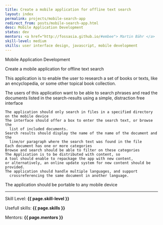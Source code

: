 ```yaml
---
title: Create a mobile application for offline text search
layout: index
permalink: projects/mobile-search-app
redirect_from: posts/mobile-search-app.html
desc: Mobile Application Development
status: dev
mentors: <a href="http://fossasia.github.io/#embee"> Martin Bähr </a>
skill-level: medium
skills: user interface design, javascript, mobile development
---
```

Mobile Application Development


Create a mobile application for offline text search

This application is to enable the user to research a set of books or texts,
like an encyclopedia, or some other topical book collection.

The users of this application want to be able to search phrases and read the
documents listed in the search-results using a simple, distraction free
interface

    The application should only search in files in a specified directory on the mobile device
    The interface should offer a box to enter the search text, or browse the
      list of included documents.
    Search results should display the name of the name of the document and the
      line/or paragraph where the search text was found in the file
    Each document has one or more categories
    Browse and search should be able to filter on these categories
    The Application is to be distributed with content, so
    A tool should enable to repackage the app with new content,
    or alternatively, an online update system for new content should be provided.
    The application should handle multiple languages, and support
      crossreferencing the same document in another language.

The application should be portable to any mobile device

* * *

Skill Level: **{{ page.skill-level }}**

Usefull skills: **{{ page.skills }}**

Mentors: **{{ page.mentors }}**
